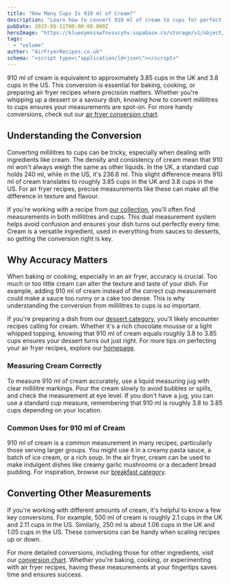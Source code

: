 ```yaml
---
title: "How Many Cups Is 910 ml of Cream?"
description: "Learn how to convert 910 ml of cream to cups for perfect baking and cooking every time. Includes UK and US measurements for accuracy."
pubDate: 2025-08-11T00:00:00.000Z
heroImage: "https://klueoymssxwfnxsvcyhv.supabase.co/storage/v1/object/public/md/how-many-cups-is-910-ml-of-cream-e53e44dc.webp"
tags:
  - "volume"
author: "AirFryerRecipes.co.uk"
schema: "<script type=\"application/ld+json\"></script>"
---
```


<p>910 ml of cream is equivalent to approximately 3.85 cups in the UK and 3.8 cups in the US. This conversion is essential for baking, cooking, or preparing air fryer recipes where precision matters. Whether you're whipping up a dessert or a savoury dish, knowing how to convert millilitres to cups ensures your measurements are spot-on. For more handy conversions, check out our <a href=https://www.airfryerrecipe.co.uk/air-fryer-conversion-chart>air fryer conversion chart</a>.</p>

<h2>Understanding the Conversion</h2>
<p>Converting millilitres to cups can be tricky, especially when dealing with ingredients like cream. The density and consistency of cream mean that 910 ml won't always weigh the same as other liquids. In the UK, a standard cup holds 240 ml, while in the US, it's 236.6 ml. This slight difference means 910 ml of cream translates to roughly 3.85 cups in the UK and 3.8 cups in the US. For air fryer recipes, precise measurements like these can make all the difference in texture and flavour.</p>
<p>If you're working with a recipe from <a href=https://www.airfryerrecipe.co.uk/recipes>our collection</a>, you'll often find measurements in both millilitres and cups. This dual measurement system helps avoid confusion and ensures your dish turns out perfectly every time. Cream is a versatile ingredient, used in everything from sauces to desserts, so getting the conversion right is key.</p>

<h2>Why Accuracy Matters</h2>
<p>When baking or cooking, especially in an air fryer, accuracy is crucial. Too much or too little cream can alter the texture and taste of your dish. For example, adding 910 ml of cream instead of the correct cup measurement could make a sauce too runny or a cake too dense. This is why understanding the conversion from millilitres to cups is so important.</p>
<p>If you're preparing a dish from our <a href=https://www.airfryerrecipe.co.uk/recipe-category/dessert>dessert category</a>, you'll likely encounter recipes calling for cream. Whether it's a rich chocolate mousse or a light whipped topping, knowing that 910 ml of cream equals roughly 3.8 to 3.85 cups ensures your dessert turns out just right. For more tips on perfecting your air fryer recipes, explore our <a href=https://www.airfryerrecipe.co.uk>homepage</a>.</p>

<h3>Measuring Cream Correctly</h3>
<p>To measure 910 ml of cream accurately, use a liquid measuring jug with clear millilitre markings. Pour the cream slowly to avoid bubbles or spills, and check the measurement at eye level. If you don't have a jug, you can use a standard cup measure, remembering that 910 ml is roughly 3.8 to 3.85 cups depending on your location.</p>

<h3>Common Uses for 910 ml of Cream</h3>
<p>910 ml of cream is a common measurement in many recipes, particularly those serving larger groups. You might use it in a creamy pasta sauce, a batch of ice cream, or a rich soup. In the air fryer, cream can be used to make indulgent dishes like creamy garlic mushrooms or a decadent bread pudding. For inspiration, browse our <a href=https://www.airfryerrecipe.co.uk/recipe-category/breakfast>breakfast category</a>.</p>

<h2>Converting Other Measurements</h2>
<p>If you're working with different amounts of cream, it's helpful to know a few key conversions. For example, 500 ml of cream is roughly 2.1 cups in the UK and 2.11 cups in the US. Similarly, 250 ml is about 1.06 cups in the UK and 1.05 cups in the US. These conversions can be handy when scaling recipes up or down.</p>
<p>For more detailed conversions, including those for other ingredients, visit our <a href=https://www.airfryerrecipe.co.uk/air-fryer-conversion-chart>conversion chart</a>. Whether you're baking, cooking, or experimenting with air fryer recipes, having these measurements at your fingertips saves time and ensures success.</p>